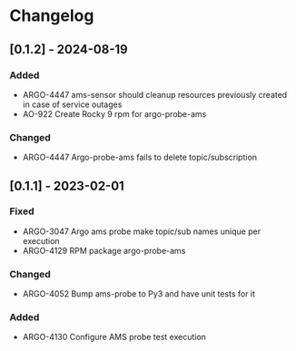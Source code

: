# Changelog

## [0.1.2] - 2024-08-19

### Added

* ARGO-4447 ams-sensor should cleanup resources previously created in case of service outages
* AO-922 Create Rocky 9 rpm for argo-probe-ams

### Changed

* ARGO-4447 Argo-probe-ams fails to delete topic/subscription

## [0.1.1] - 2023-02-01

### Fixed

* ARGO-3047 Argo ams probe make topic/sub names unique per execution
* ARGO-4129 RPM package argo-probe-ams

### Changed

* ARGO-4052 Bump ams-probe to Py3 and have unit tests for it

### Added

* ARGO-4130 Configure AMS probe test execution
